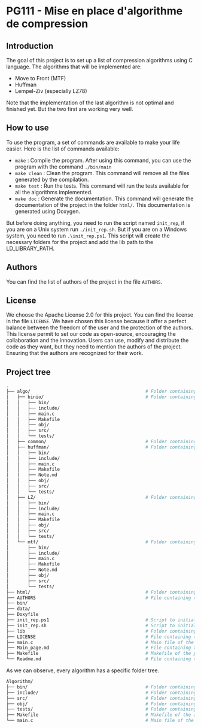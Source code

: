 # PG111 - Mise en place d'algorithme de compression

## Introduction
The goal of this project is to set up a list of compression algorithms using C language. The algorithms that will be implemented are:
- Move to Front (MTF)
- Huffman
- Lempel-Ziv (especially LZ78)

Note that the implementation of the last algorithm is not optimal and finished yet. But the two first are working very well.

## How to use
To use the program, a set of commands are available to make your life easier. Here is the list of commands available:
- `make` : Compile the program. After using this command, you can use the program with the command `./bin/main`
- `make clean` : Clean the program. This command will remove all the files generated by the compilation.
- `make test` : Run the tests. This command will run the tests available for all the algorithms implemented.
- `make doc` : Generate the documentation. This command will generate the documentation of the project in the folder `html/`. This documentation is generated using Doxygen.

But before doing anything, you need to run the script named `init_rep`, if you are on a Unix system run `./init_rep.sh`. But if you are on a Windows system, you need to run `.\init_rep.ps1`. This script will create the necessary folders for the project and add the lib path to the LD_LIBRARY_PATH.

## Authors
You can find the list of authors of the project in the file `AUTHORS`.

## License
We choose the Apache License 2.0 for this project. You can find the license in the file `LICENSE`. We have chosen this license because it offer a perfect balance between the freedom of the user and the protection of the authors. This license permit to set our code as open-source, encouraging the collaboration and the innovation. Users can use, modify and distribute the code as they want, but they need to mention the authors of the project. Ensuring that the authors are recognized for their work.

## Project tree
```bash
.
├── algo/                                           # Folder containing the algorithms implementation
│   ├── binio/                                      # Folder containing the binary I/O functions
│   │   ├── bin/
│   │   ├── include/
│   │   ├── main.c
│   │   ├── Makefile
│   │   ├── obj/
│   │   ├── src/
│   │   └── tests/
│   ├── common/                                     # Folder containing the common functions for the algorithms
│   ├── huffman/                                    # Folder containing the Huffman algorithm implementation
│   │   ├── bin/
│   │   ├── include/
│   │   ├── main.c
│   │   ├── Makefile
│   │   ├── Note.md
│   │   ├── obj/
│   │   ├── src/
│   │   └── tests/
│   ├── LZ/                                         # Folder containing the Lempel-Ziv algorithm implementation
│   │   ├── bin/
│   │   ├── include/
│   │   ├── main.c
│   │   ├── Makefile
│   │   ├── obj/
│   │   ├── src/
│   │   └── tests/
│   └── mtf/                                        # Folder containing the Move to Front algorithm implementation
│       ├── bin/
│       ├── include/
│       ├── main.c
│       ├── Makefile
│       ├── Note.md
│       ├── obj/
│       ├── src/
│       └── tests/
├── html/                                           # Folder containing the documentation
├── AUTHORS                                         # File containing the list of authors
├── bin/
├── data/
├── Doxyfile
├── init_rep.ps1                                    # Script to initialize the project on Windows
├── init_rep.sh                                     # Script to initialize the project on Unix
├── lib                                             # Folder containing the libraries
├── LICENSE                                         # File containing the license of the project
├── main.c                                          # Main file of the project
├── Main_page.md                                    # File containing the main page of the documentation (Doxygen)
├── Makefile                                        # Makefile of the project
└── Readme.md                                       # File containing the documentation of the project
```

As we can observe, every algorithm has a specific folder tree. 
```bash
Algorithm/
├── bin/                                            # Folder containing the binary of the algorithm
├── include/                                        # Folder containing the headers of the algorithm
├── src/                                            # Folder containing the source code of the algorithm
├── obj/                                            # Folder containing the object files of the algorithm
├── tests/                                          # Folder containing the tests of the algorithm
├── Makefile                                        # Makefile of the algorithm
└── main.c                                          # Main file of the algorithm
```